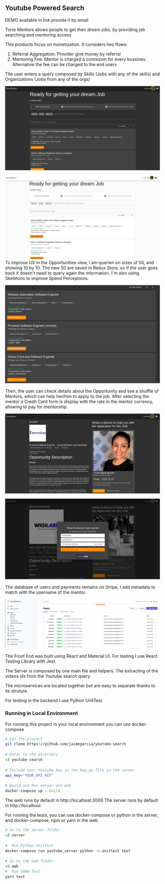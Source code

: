 ## Youtube Powered Search

DEMO available in link provide it by email

Torre Mentors allows people to get their dream jobs, by providing job searching and mentoring access

This products focus on monetization. It considers two flows: 

1. Referral Aggregation: Provider give money by referral
2. Mentoring Fee: Mentor is charged a comission for every bussines. Alternative the fee can be charged to the end users

The user enters a query composed by Skills (Jobs with any of the skills) and Organizations  (Jobs from any of the orgs) 

![alt text](https://github.com/jaimegarcia/torre-plus-jobs/blob/master/images/search.png?raw=true)

![alt text](https://github.com/jaimegarcia/torre-plus-jobs/blob/master/images/search-light.png?raw=true)
To improve UX in the Opportunities view, I am querien on sizes of 50, and showing 10 by 10. The new 50 are saved in Redux Store,
so if the user goes back it doesn't need to query again the information. I'm also using Skeletons to improve Speed Perceptions.

![alt text](https://github.com/jaimegarcia/torre-plus-jobs/blob/master/images/pagination.png?raw=true)

Then, the user can check details about the Opportunity and see a shuffle of Mentors, which can help her/him to apply to the job.
After selecting the mentor a Credit Card form is display with the rate in the mentor currency, allowing to pay for mentorship.

![alt text](https://github.com/jaimegarcia/torre-plus-jobs/blob/master/images/detail.png?raw=true)


![alt text](https://github.com/jaimegarcia/torre-plus-jobs/blob/master/images/card.png?raw=true)


The database of users and payments remains on Stripe, I add metadata to match with the username of the mentor. 

![alt text](https://github.com/jaimegarcia/torre-plus-jobs/blob/master/images/stripe.png?raw=true)

The Front End was built using React and Material UI. For testing I use React Testing Library with Jest.

The Server is composed by one main file and helpers. The extracting of the videos ids from the Youtube search query 



The microservices are located together but are easy to separate thanks to its struture.

For testing in the backend I use Python UnitTest

### Running in Local Environment
For running this project in your local environment you can use docker-compose


```bash
# Get the project
git clone https://github.com/jaimegarcia/youtube-search

# Enter to the directory
cd youtube-search

# Include your Youtube key in the key.py file in the server
api_key="YOUR_API_KEY"

# Build and Run server and web
docker-compose up --build
```

The web runs by default in http://localhost:3000
The server runs by default in http://localhost


For running the tests, you can use docker-compose or python in the server, and docker-compose, npm or yarn in the web
```bash
# Go to the server folder
cd server

#  Run Python UnitTest
docker-compose run youtube_server python -m unittest test

# Go to the web folder
cd web
#  Run YARN Test
yarn test
```
